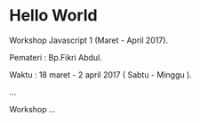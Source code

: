 # Hello World
Workshop Javascript 1 (Maret - April 2017).

  Pemateri  : Bp.Fikri Abdul.
  
  Waktu     : 18 maret - 2 april 2017 ( Sabtu - Minggu ).
  
  ...
  
Workshop ...
